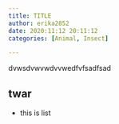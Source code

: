 ```yaml
---
title: TITLE
author: erika2852
date: 2020:11:12 20:11:12
categories: [Animal, Insect]

---
```



dvwsdvwvwdvvwedfvfsadfsad

## twar
- this is list
